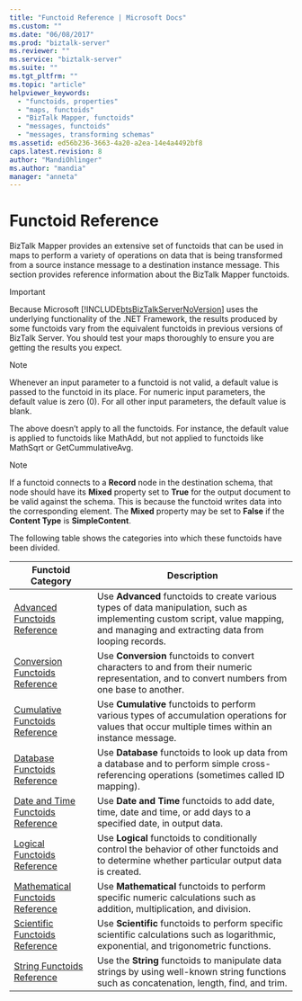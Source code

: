 ```yaml
---
title: "Functoid Reference | Microsoft Docs"
ms.custom: ""
ms.date: "06/08/2017"
ms.prod: "biztalk-server"
ms.reviewer: ""
ms.service: "biztalk-server"
ms.suite: ""
ms.tgt_pltfrm: ""
ms.topic: "article"
helpviewer_keywords: 
  - "functoids, properties"
  - "maps, functoids"
  - "BizTalk Mapper, functoids"
  - "messages, functoids"
  - "messages, transforming schemas"
ms.assetid: ed56b236-3663-4a20-a2ea-14e4a4492bf8
caps.latest.revision: 8
author: "MandiOhlinger"
ms.author: "mandia"
manager: "anneta"
---
```

# Functoid Reference
BizTalk Mapper provides an extensive set of functoids that can be used in maps to perform a variety of operations on data that is being transformed from a source instance message to a destination instance message. This section provides reference information about the BizTalk Mapper functoids.  
  
> [!IMPORTANT]
>  Because Microsoft [!INCLUDE[btsBizTalkServerNoVersion](../includes/btsbiztalkservernoversion-md.md)] uses the underlying functionality of the .NET Framework, the results produced by some functoids vary from the equivalent functoids in previous versions of BizTalk Server. You should test your maps thoroughly to ensure you are getting the results you expect.  
  
> [!NOTE]
>  Whenever an input parameter to a functoid is not valid, a default value is passed to the functoid in its place. For numeric input parameters, the default value is zero (0). For all other input parameters, the default value is blank.  
>   
>  The above doesn’t apply to all the functoids. For instance, the default value is applied to functoids like MathAdd, but not applied to functoids like MathSqrt or GetCummulativeAvg.  
  
> [!NOTE]
>  If a functoid connects to a **Record** node in the destination schema, that node should have its **Mixed** property set to **True** for the output document to be valid against the schema. This is because the functoid writes data into the corresponding element. The **Mixed** property may be set to **False** if the **Content Type** is **SimpleContent**.  
  
 The following table shows the categories into which these functoids have been divided.  
  
|Functoid Category|Description|  
|-----------------------|-----------------|  
|[Advanced Functoids Reference](../core/advanced-functoids-reference.md)|Use **Advanced** functoids to create various types of data manipulation, such as implementing custom script, value mapping, and managing and extracting data from looping records.|  
|[Conversion Functoids Reference](../core/conversion-functoids-reference.md)|Use **Conversion** functoids to convert characters to and from their numeric representation, and to convert numbers from one base to another.|  
|[Cumulative Functoids Reference](../core/cumulative-functoids-reference.md)|Use **Cumulative** functoids to perform various types of accumulation operations for values that occur multiple times within an instance message.|  
|[Database Functoids Reference](../core/database-functoids-reference.md)|Use **Database** functoids to look up data from a database and to perform simple cross-referencing operations (sometimes called ID mapping).|  
|[Date and Time Functoids Reference](../core/date-and-time-functoids-reference.md)|Use **Date and Time** functoids to add date, time, date and time, or add days to a specified date, in output data.|  
|[Logical Functoids Reference](../core/logical-functoids-reference.md)|Use **Logical** functoids to conditionally control the behavior of other functoids and to determine whether particular output data is created.|  
|[Mathematical Functoids Reference](../core/mathematical-functoids-reference.md)|Use **Mathematical** functoids to perform specific numeric calculations such as addition, multiplication, and division.|  
|[Scientific Functoids Reference](../core/scientific-functoids-reference.md)|Use **Scientific** functoids to perform specific scientific calculations such as logarithmic, exponential, and trigonometric functions.|  
|[String Functoids Reference](../core/string-functoids-reference.md)|Use the **String** functoids to manipulate data strings by using well-known string functions such as concatenation, length, find, and trim.|